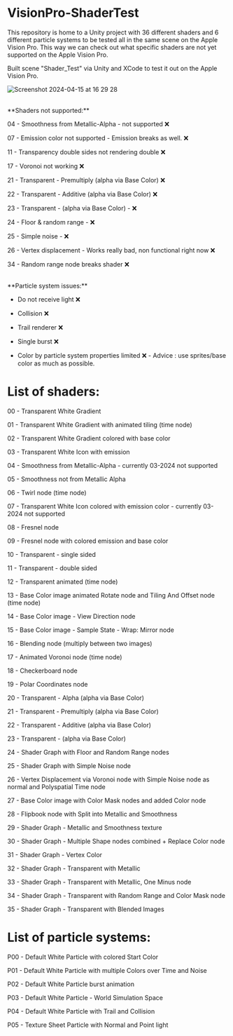 # VisionPro-ShaderTest
This repository is home to a Unity project with 36 different shaders and 6 different particle systems to be tested all in the same scene on the Apple Vision Pro. This way we can check out what specific shaders are not yet supported on the Apple Vision Pro.

Built scene "Shader_Test" via Unity and XCode to test it out on the Apple Vision Pro.

![Screenshot 2024-04-15 at 16 29 28](https://github.com/360Fabriek/VisionPro-ShaderTest/assets/125959835/4a9de774-36f2-452d-8c21-603d67ca48af)

<br />
**Shaders not supported:**

04 - Smoothness from Metallic-Alpha - not supported :x:

07 - Emission color not supported - Emission breaks as well. :x:

11 - Transparency double sides not rendering double :x:

17 - Voronoi not working :x:

21 - Transparent -  Premultiply (alpha via Base Color) :x:

22 - Transparent - Additive (alpha via Base Color) :x:

23 - Transparent -  (alpha via Base Color) -  :x:

24 - Floor & random range - :x:

25 - Simple noise - :x:

26 - Vertex displacement - Works really bad, non functional right now :x:

34 - Random range node breaks shader :x:

<br />
**Particle system issues:**

- Do not receive light :x:

- Collision :x:

- Trail renderer :x:

- Single burst :x:

- Color by particle system properties limited :x: - Advice : use sprites/base color as much as possible.


# List of shaders:

00 - Transparent White Gradient

01 - Transparent White Gradient with animated tiling (time node)

02 - Transparent White Gradient colored with base color

03 - Transparent White Icon with emission

04 - Smoothness from Metallic-Alpha - currently 03-2024 not supported

05 - Smoothness not from Metallic Alpha

06 - Twirl node (time node)

07 - Transparent White Icon colored with emission color - currently 03-2024 not supported

08 - Fresnel node

09 - Fresnel node with colored emission and base color

10 - Transparent - single sided

11 - Transparent - double sided

12 - Transparent animated (time node)

13 - Base Color image animated Rotate node and Tiling And Offset node (time node)

14 - Base Color image - View Direction node

15 - Base Color image - Sample State - Wrap: Mirror node

16 - Blending node (multiply between two images)

17 - Animated Voronoi node (time node)

18 - Checkerboard node

19 - Polar Coordinates node

20 - Transparent - Alpha (alpha via Base Color)

21 - Transparent -  Premultiply (alpha via Base Color)

22 - Transparent - Additive (alpha via Base Color)

23 - Transparent -  (alpha via Base Color)

24 - Shader Graph with Floor and Random Range nodes

25 - Shader Graph with Simple Noise node

26 - Vertex Displacement via Voronoi node with Simple Noise node as normal and Polyspatial Time node

27 - Base Color image with Color Mask nodes and added Color node

28 - Flipbook node with Split into Metallic and Smoothness

29 - Shader Graph - Metallic and Smoothness texture

30 - Shader Graph - Multiple Shape nodes combined + Replace Color node

31 - Shader Graph - Vertex Color

32 - Shader Graph - Transparent with Metallic

33 - Shader Graph - Transparent with Metallic, One Minus node

34 - Shader Graph - Transparent with Random Range and Color Mask node

35 - Shader Graph - Transparent with Blended Images


# List of particle systems:

P00 - Default White Particle with colored Start Color

P01 - Default White Particle with multiple Colors over Time and Noise

P02 - Default White Particle burst animation

P03 - Default White Particle - World Simulation Space

P04 - Default White Particle with Trail and Collision

P05 - Texture Sheet Particle with Normal and Point light

